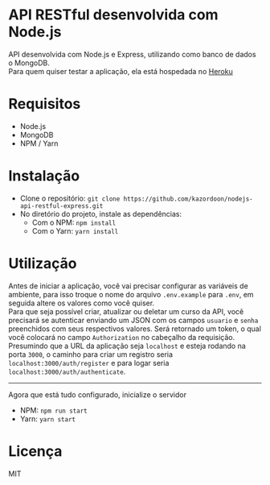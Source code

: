 # API RESTful desenvolvida com Node.js
API desenvolvida com Node.js e Express, utilizando como banco de dados o MongoDB.  
Para quem quiser testar a aplicação, ela está hospedada no [Heroku](https://nodejs-apirestful.herokuapp.com/)  

# Requisitos
- Node.js
- MongoDB
- NPM / Yarn

# Instalação
- Clone o repositório: `git clone https://github.com/kazordoon/nodejs-api-restful-express.git`
- No diretório do projeto, instale as dependências:
  - Com o NPM: `npm install`
  - Com o Yarn: `yarn install`

# Utilização
Antes de iniciar a aplicação, você vai precisar configurar as variáveis de ambiente, para isso troque o nome do arquivo `.env.example` para `.env`, em seguida altere os valores como você quiser.  
Para que seja possível criar, atualizar ou deletar um curso da API, você precisará se autenticar enviando um JSON com os campos `usuario` e `senha` preenchidos com seus respectivos valores. Será retornado um token, o qual você colocará no campo `Authorization` no cabeçalho da requisição.  
Presumindo que a URL da aplicação seja `localhost` e esteja rodando na porta `3000`, o caminho para criar um registro seria `localhost:3000/auth/register` e para logar seria `localhost:3000/auth/authenticate`.
* * *
Agora que está tudo configurado, inicialize o servidor  
- NPM: `npm run start`
- Yarn: `yarn start`

# Licença
MIT
